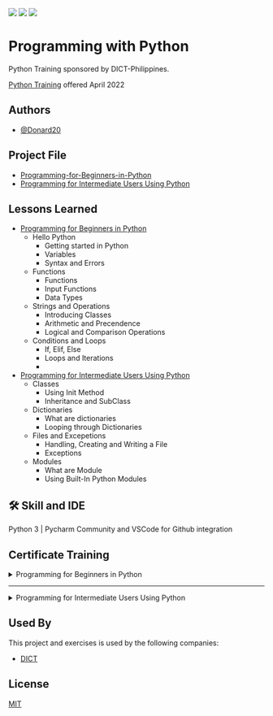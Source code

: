 <a href="https://github.com/Donard20" target="_blank"><img src="https://img.shields.io/badge/View-My%20Profile-informational?style=for-the-badge&logo=github"></a>   <a href="https://github.com/Donard20?tab=repositories" target="_blank"><img src="https://img.shields.io/badge/View-My%20Repositories-yellow?style=for-the-badge&logo=github"></a>   <a href="https://www.linkedin.com/in/engrnard/" target="_blank"><img src="https://img.shields.io/badge/View-LinkedIn-green?style=social&logo=linkedin"></a>
# Programming with Python

Python Training sponsored by DICT-Philippines. 

[Python Training](https://www.noypigeeks.com/government/dict-python-programming-courses/) offered April 2022


## Authors

- [@Donard20](https://github.com/Donard20)


## Project File

 - [Programming-for-Beginners-in-Python](https://github.com/Donard20/learn-Python-DICT-/tree/main/Programming-for-Beginners-in-Python)
 - [Programming for Intermediate Users Using Python](https://github.com/Donard20/learn-Python-DICT-/tree/main/Introduction-to-Intermediate-Python)

## Lessons Learned

 - [Programming for Beginners in Python](https://github.com/Donard20/learn-Python-DICT-/tree/main/Introduction-to-Intermediate-Python)
    - Hello Python
        - Getting started in Python
        - Variables 
        - Syntax and Errors
    - Functions
        - Functions
        - Input Functions
        - Data Types
    - Strings and Operations
        - Introducing Classes
        - Arithmetic and Precendence
        - Logical and Comparison Operations
    - Conditions and Loops
        - If, Elif, Else
        - Loops and Iterations
        - 
 - [Programming for Intermediate Users Using Python](https://github.com/Donard20/learn-Python-DICT-/tree/main/Introduction-to-Intermediate-Python)
    - Classes
        - Using Init Method
        - Inheritance and SubClass
    - Dictionaries
        - What are dictionaries
        - Looping through Dictionaries
     - Files and Excepetions
        - Handling, Creating and Writing a File
        - Exceptions
     - Modules
        - What are Module
        - Using Built-In Python Modules


## 🛠 Skill and IDE
Python 3 | Pycharm Community and VSCode for Github integration

## Certificate Training

  <details>
  <summary>
  Programming for Beginners in Python
  </summary>
   <p align="center">
   <a href="https://github.com/Donard20/learn-Python-DICT-/blob/main/certificate/Programming%20for%20Beginners%20Using%20Python%20Certificate.pdf" target="_blank"><img src="https://img.shields.io/badge/View-My%20Certificate-purple?style=for-the-badge&logo=github"></a>


 </details>


 </details>
 
---

  <details>
  <summary>
  Programming for Intermediate Users Using Python
  </summary>
   <p align="center">
   <a href="https://github.com/Donard20/learn-Python-DICT-/blob/main/certificate/Programming%20for%20Intermediate%20Users%20Using%20Python%20Certificate.pdf" target="_blank"><img src="https://img.shields.io/badge/View-My%20Certificate-purple?style=for-the-badge&logo=github"></a>


 </details>


 </details>


## Used By

This project and exercises is used by the following companies:

- [DICT](https://dict.gov.ph/)



## License

[MIT](https://choosealicense.com/licenses/mit/)

